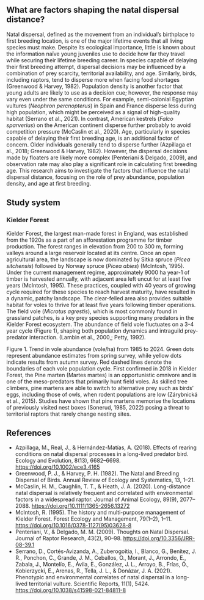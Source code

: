 ## What are factors shaping the natal dispersal distance?
Natal dispersal, defined as the movement from an individual’s birthplace to first breeding location, is one of the major lifetime events that all living species must make. Despite its ecological importance, little is known about the information naïve young juveniles use to decide how far they travel while securing their lifetime breeding career. In species capable of delaying their first breeding attempt, dispersal decisions may be influenced by a combination of prey scarcity, territorial availability, and age. Similarly, birds, including raptors, tend to disperse more when facing food shortages (Greenwood & Harvey, 1982). Population density is another factor that young adults are likely to use as a decision cue; however, the response may vary even under the same conditions. For example, semi-colonial Egyptian vultures (_Neophron percnopterus_) in Spain and France disperse less during high population, which might be perceived as a signal of high-quality habitat (Serrano et al., 2021). In contrast, American kestrels (_Falco sparverius_) on the American continent disperse further probably to avoid competition pressure (McCaslin et al., 2020). Age, particularly in species capable of delaying their first breeding age, is an additional factor of concern. Older individuals generally tend to disperse further (Azpillaga et al., 2018; Greenwood & Harvey, 1982). However, the dispersal decisions made by floaters are likely more complex (Penteriani & Delgado, 2009), and observation rate may also play a significant role in calculating first breeding age. This research aims to investigate the factors that influence the natal dispersal distance, focusing on the role of prey abundance, population density, and age at first breeding. 
## Study system
### Kielder Forest
Kielder Forest, the largest man-made forest in England, was established from the 1920s as a part of an afforestation programme for timber production. The forest ranges in elevation from 200 to 300 m, forming valleys around a large reservoir located at its centre. Once an open agricultural area, the landscape is now dominated by Sitka spruce (_Picea sitchensis_) followed by Norway spruce (_Picea abies_) (McIntosh, 1995). Under the current management regime, approximately 9000 ha year-1  of timber is harvested annually, with adjacent area left uncut for at least five years (McIntosh, 1995). These practices, coupled with 40 years of growing cycle required for these species to reach harvest maturity, have resulted in a dynamic, patchy landscape. The clear-felled area also provides suitable habitat for voles to thrive for at least five years following timber operations.  
The field vole (_Microtus agrestis_), which is most commonly found in grassland patches, is a key prey species supporting many predators in the Kielder Forest ecosystem. The abundance of field vole fluctuates on a 3-4 year cycle (Figure 1), shaping both population dynamics and intraguild prey-predator interaction. (Lambin et al., 2000,; Petty, 1992). 
 
Figure 1. Trend in vole abundance (vole/ha) from 1985 to 2024. Green dots represent abundance estimates from spring survey, while yellow dots indicate results from autumn survey. Red dashed lines denote the boundaries of each vole population cycle.
First confirmed in 2018 in Kielder Forest, the Pine marten (Martes martes) is an opportunistic omnivore and is one of the meso-predators that primarily hunt field voles. As skilled tree climbers, pine martens are able to switch to alternative prey such as birds’ eggs, including those of owls, when rodent populations are low (Zárybnická et al., 2015). Studies have shown that pine martens memorise the locations of previously visited nest boxes (Sonerud, 1985, 2022) posing a threat to territorial raptors that rarely change nesting sites. 


## References
* Azpillaga, M., Real, J., & Hernández-Matías, A. (2018). Effects of rearing conditions on natal dispersal processes in a long-lived predator bird. Ecology and Evolution, 8(13), 6682–6698. https://doi.org/10.1002/ece3.4165
* Greenwood, P. J., & Harvey, P. H. (1982). The Natal and Breeding Dispersal of Birds. Annual Review of Ecology and Systematics, 13, 1–21.
* McCaslin, H. M., Caughlin, T. T., & Heath, J. A. (2020). Long-distance natal dispersal is relatively frequent and correlated with environmental factors in a widespread raptor. Journal of Animal Ecology, 89(9), 2077–2088. https://doi.org/10.1111/1365-2656.13272
* McIntosh, R. (1995). The history and multi-purpose management of Kielder Forest. Forest Ecology and Management, 79(1–2), 1–11. https://doi.org/10.1016/0378-1127(95)03628-8
* Penteriani, V., & Delgado, M. M. (2009). Thoughts on Natal Dispersal. Journal of Raptor Research, 43(2), 90–98. https://doi.org/10.3356/JRR-08-39.1
* Serrano, D., Cortés-Avizanda, A., Zuberogoitia, I., Blanco, G., Benítez, J. R., Ponchon, C., Grande, J. M., Ceballos, O., Morant, J., Arrondo, E., Zabala, J., Montelío, E., Ávila, E., González, J. L., Arroyo, B., Frías, Ó., Kobierzycki, E., Arenas, R., Tella, J. L., & Donázar, J. A. (2021). Phenotypic and environmental correlates of natal dispersal in a long-lived territorial vulture. Scientific Reports, 11(1), 5424. https://doi.org/10.1038/s41598-021-84811-8
